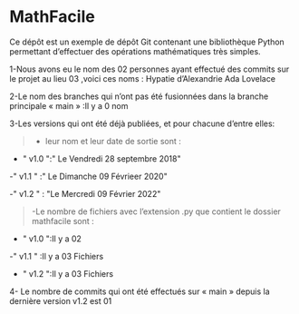 # MathFacile

Ce dépôt est un exemple de dépôt Git contenant une bibliothèque Python
permettant d’effectuer des opérations mathématiques très simples.



1-Nous avons eu le nom des 02 personnes ayant effectué des commits sur le projet au lieu 03 ,voici ces noms :
 Hypatie d’Alexandrie
 Ada Lovelace

2-Le nom des branches qui n’ont pas été fusionnées dans la branche principale « main » :Il y a 0 nom 

3-Les versions qui ont été déjà publiées, et pour chacune d’entre elles:
>- leur nom et leur date de sortie sont :

- " v1.0 ":" Le Vendredi 28 septembre 2018"

-" v1.1 " :" Le Dimanche 09 Févrieer 2020"

-" v1.2 " : "Le Mercredi 09 Février 2022"

>-Le nombre de fichiers avec l’extension .py que contient le dossier mathfacile  sont :
- " v1.0 ":Il  y a 02
 
-" v1.1 " :Il  y a 03 Fichiers

- " v1.2 ":Il  y a 03 Fichiers

4- Le nombre de commits qui ont été effectués sur « main » depuis la dernière version v1.2 est 01
